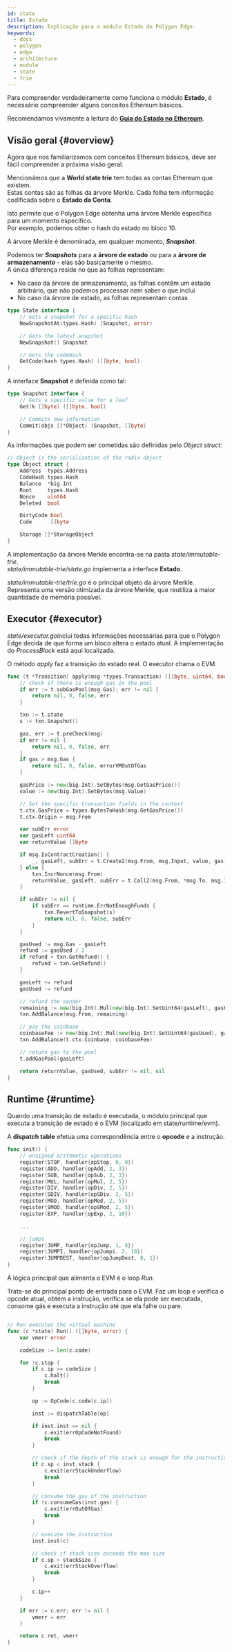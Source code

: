 ```yaml
---
id: state
title: Estado
description: Explicação para o módulo Estado do Polygon Edge.
keywords:
  - docs
  - polygon
  - edge
  - architecture
  - module
  - state
  - trie
---
```


Para compreender verdadeiramente como funciona o módulo **Estado**, é necessário compreender alguns conceitos Ethereum básicos.<br />

Recomendamos vivamente a leitura do **[Guia do Estado no Ethereum](https://ethereum.github.io/execution-specs/autoapi/ethereum/frontier/state/index.html)**.

## Visão geral {#overview}

Agora que nos familiarizamos com conceitos Ethereum básicos, deve ser fácil compreender a próxima visão geral.

Mencionámos que a **World state trie** tem todas as contas Ethereum que existem. <br />
Estas contas são as folhas da árvore Merkle. Cada folha tem informação codificada sobre o **Estado da Conta**.

Isto permite que o Polygon Edge obtenha uma árvore Merkle específica para um momento específico. <br />
Por exemplo, podemos obter o hash do estado no bloco 10.

A árvore Merkle é denominada, em qualquer momento, ***Snapshot***.

Podemos ter ***Snapshots*** para a **árvore de estado** ou para a **árvore de armazenamento** - elas são basicamente o mesmo. <br />
A única diferença reside no que as folhas representam:

* No caso da árvore de armazenamento, as folhas contêm um estado arbitrário, que não podemos processar nem saber o que inclui
* No caso da árvore de estado, as folhas representam contas

````go title="state/state.go
type State interface {
    // Gets a snapshot for a specific hash
	NewSnapshotAt(types.Hash) (Snapshot, error)

	// Gets the latest snapshot
	NewSnapshot() Snapshot

	// Gets the codeHash
	GetCode(hash types.Hash) ([]byte, bool)
}
````

A interface **Snapshot** é definida como tal:

````go title="state/state.go
type Snapshot interface {
    // Gets a specific value for a leaf
	Get(k []byte) ([]byte, bool)

	// Commits new information
	Commit(objs []*Object) (Snapshot, []byte)
}
````

As informações que podem ser cometidas são definidas pelo *Object struct*:

````go title="state/state.go
// Object is the serialization of the radix object
type Object struct {
	Address  types.Address
	CodeHash types.Hash
	Balance  *big.Int
	Root     types.Hash
	Nonce    uint64
	Deleted  bool

	DirtyCode bool
	Code      []byte

	Storage []*StorageObject
}
````

A implementação da árvore Merkle encontra-se na pasta *state/immutable-trie*. <br/>
*state/immutable-trie/state.go* implementa a interface **Estado**.

*state/immutable-trie/trie.go* é o principal objeto da árvore Merkle. Representa uma versão otimizada da árvore Merkle,
que reutiliza a maior quantidade de memória possível.

## Executor {#executor}

*state/executor.go*inclui todas informações necessárias para que o Polygon Edge decida de que forma um bloco altera
o estado atual. A implementação do *ProcessBlock* está aqui localizada.

O método *apply* faz a transição do estado real. O executor chama o EVM.

````go title="state/executor.go"
func (t *Transition) apply(msg *types.Transaction) ([]byte, uint64, bool, error) {
	// check if there is enough gas in the pool
	if err := t.subGasPool(msg.Gas); err != nil {
		return nil, 0, false, err
	}

	txn := t.state
	s := txn.Snapshot()

	gas, err := t.preCheck(msg)
	if err != nil {
		return nil, 0, false, err
	}
	if gas > msg.Gas {
		return nil, 0, false, errorVMOutOfGas
	}

	gasPrice := new(big.Int).SetBytes(msg.GetGasPrice())
	value := new(big.Int).SetBytes(msg.Value)

	// Set the specific transaction fields in the context
	t.ctx.GasPrice = types.BytesToHash(msg.GetGasPrice())
	t.ctx.Origin = msg.From

	var subErr error
	var gasLeft uint64
	var returnValue []byte

	if msg.IsContractCreation() {
		_, gasLeft, subErr = t.Create2(msg.From, msg.Input, value, gas)
	} else {
		txn.IncrNonce(msg.From)
		returnValue, gasLeft, subErr = t.Call2(msg.From, *msg.To, msg.Input, value, gas)
	}

	if subErr != nil {
		if subErr == runtime.ErrNotEnoughFunds {
			txn.RevertToSnapshot(s)
			return nil, 0, false, subErr
		}
	}

	gasUsed := msg.Gas - gasLeft
	refund := gasUsed / 2
	if refund > txn.GetRefund() {
		refund = txn.GetRefund()
	}

	gasLeft += refund
	gasUsed -= refund

	// refund the sender
	remaining := new(big.Int).Mul(new(big.Int).SetUint64(gasLeft), gasPrice)
	txn.AddBalance(msg.From, remaining)

	// pay the coinbase
	coinbaseFee := new(big.Int).Mul(new(big.Int).SetUint64(gasUsed), gasPrice)
	txn.AddBalance(t.ctx.Coinbase, coinbaseFee)

	// return gas to the pool
	t.addGasPool(gasLeft)

	return returnValue, gasUsed, subErr != nil, nil
}
````

## Runtime {#runtime}

Quando uma transição de estado é executada, o módulo principal que executa a transição de estado é o EVM (localizado em
state/runtime/evm).

A **dispatch table** efetua uma correspondência entre o **opcode** e a instrução.

````go title="state/runtime/evm/dispatch_table.go"
func init() {
	// unsigned arithmetic operations
	register(STOP, handler{opStop, 0, 0})
	register(ADD, handler{opAdd, 2, 3})
	register(SUB, handler{opSub, 2, 3})
	register(MUL, handler{opMul, 2, 5})
	register(DIV, handler{opDiv, 2, 5})
	register(SDIV, handler{opSDiv, 2, 5})
	register(MOD, handler{opMod, 2, 5})
	register(SMOD, handler{opSMod, 2, 5})
	register(EXP, handler{opExp, 2, 10})

	...

	// jumps
	register(JUMP, handler{opJump, 1, 8})
	register(JUMPI, handler{opJumpi, 2, 10})
	register(JUMPDEST, handler{opJumpDest, 0, 1})
}
````

A lógica principal que alimenta o EVM é o loop *Run*. <br />

Trata-se do principal ponto de entrada para o EVM. Faz um loop e verifica o opcode atual, obtém a instrução, verifica
se ela pode ser executada, consome gás e executa a instrução até que ela falhe ou pare.

````go title="state/runtime/evm/state.go"

// Run executes the virtual machine
func (c *state) Run() ([]byte, error) {
	var vmerr error

	codeSize := len(c.code)

	for !c.stop {
		if c.ip >= codeSize {
			c.halt()
			break
		}

		op := OpCode(c.code[c.ip])

		inst := dispatchTable[op]

		if inst.inst == nil {
			c.exit(errOpCodeNotFound)
			break
		}

		// check if the depth of the stack is enough for the instruction
		if c.sp < inst.stack {
			c.exit(errStackUnderflow)
			break
		}

		// consume the gas of the instruction
		if !c.consumeGas(inst.gas) {
			c.exit(errOutOfGas)
			break
		}

		// execute the instruction
		inst.inst(c)

		// check if stack size exceeds the max size
		if c.sp > stackSize {
			c.exit(errStackOverflow)
			break
		}

		c.ip++
	}

	if err := c.err; err != nil {
		vmerr = err
	}

	return c.ret, vmerr
}
````
